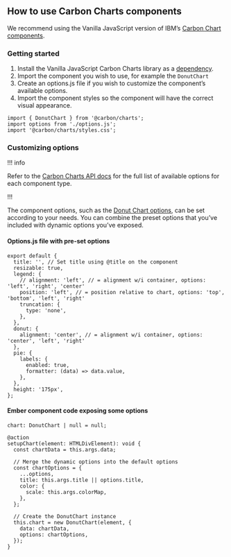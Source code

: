 ## How to use Carbon Charts components

We recommend using the Vanilla JavaScript version of IBM’s [Carbon Chart components](https://charts.carbondesignsystem.com).

### Getting started

1. Install the Vanilla JavaScript Carbon Charts library as a [dependency](https://charts.carbondesignsystem.com/installation).
2. Import the component you wish to use, for example the `DonutChart`
3. Create an options.js file if you wish to customize the component’s available options.
4. Import the component styles so the component will have the correct visual appearance.

```handlebars{data-execute=false}
import { DonutChart } from '@carbon/charts';
import options from './options.js';
import '@carbon/charts/styles.css';
```

### Customizing options

!!! info

Refer to the [Carbon Charts API docs](https://charts.carbondesignsystem.com/api/) for the full list of available options for each component type.

!!!

The component options, such as the [Donut Chart options](https://charts.carbondesignsystem.com/api/interfaces/donutchartoptions), can be set according to your needs. You can combine the preset options that you’ve included with dynamic options you’ve exposed.

#### Options.js file with pre-set options

```handlebars{data-execute=false}
export default {
  title: '', // Set title using @title on the component
  resizable: true,
  legend: {
    // alignment: 'left', // = alignment w/i container, options: 'left', 'right', 'center'
    position: 'left', // = position relative to chart, options: 'top', 'bottom', 'left', 'right'
    truncation: {
      type: 'none',
    },
  },
  donut: {
    alignment: 'center', // = alignment w/i container, options: 'center', 'left', 'right'
  },
  pie: {
    labels: {
      enabled: true,
      formatter: (data) => data.value,
    },
  },
  height: '175px',
};
```

#### Ember component code exposing some options

```handlebars{data-execute=false}
chart: DonutChart | null = null;

@action
setupChart(element: HTMLDivElement): void {
  const chartData = this.args.data;

  // Merge the dynamic options into the default options
  const chartOptions = {
    ...options,
    title: this.args.title || options.title,
    color: {
      scale: this.args.colorMap,
    },
  };

  // Create the DonutChart instance
  this.chart = new DonutChart(element, {
    data: chartData,
    options: chartOptions,
  });
}
```
